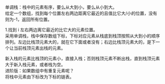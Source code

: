 单调栈：栈中的元素有序，要么从大到小，要么从小到大。  
给定一个数组，找到每个位置左右两边距离它最近的且值比它大/小的位置，没有则为-1，返回所有位置。  

1.找到 i 左右两边离它最近的比它大的元素位置。  
采用单调栈，栈中保存数组下标，下标对应元素从栈底到栈顶按照从大到小的顺序排列。左边比栈顶元素大的，就在它下面或者没有；右边比栈顶元素大的，是下一个让当前栈顶元素出栈的元素。  

新入栈的元素比栈顶的元素小，直接入栈；否则栈顶元素不断出栈，直到栈顶元素大于新入栈元素，或者栈为空。  
进阶版：如果数组中有重复元素呢？  
将栈中元素由下标改为下标的链表。